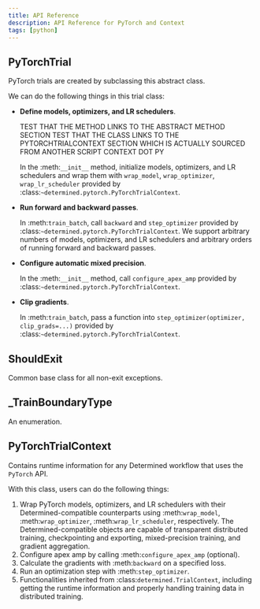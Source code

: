 ```yaml
---
title: API Reference
description: API Reference for PyTorch and Context
tags: [python]
---
```

## PyTorchTrial

PyTorch trials are created by subclassing this abstract class.

We can do the following things in this trial class:

* **Define models, optimizers, and LR schedulers**.

  TEST THAT THE METHOD LINKS TO THE ABSTRACT METHOD SECTION
  TEST THAT THE CLASS LINKS TO THE PYTORCHTRIALCONTEXT SECTION
  WHICH IS ACTUALLY SOURCED FROM ANOTHER SCRIPT CONTEXT DOT PY
  
  In the :meth:`__init__` method, initialize models, optimizers, and LR schedulers
  and wrap them with ``wrap_model``, ``wrap_optimizer``, ``wrap_lr_scheduler``
  provided by :class:`~determined.pytorch.PyTorchTrialContext`.

* **Run forward and backward passes**.

  In :meth:`train_batch`, call ``backward`` and ``step_optimizer`` provided by
  :class:`~determined.pytorch.PyTorchTrialContext`.
  We support arbitrary numbers of models, optimizers, and LR schedulers
  and arbitrary orders of running forward and backward passes.

* **Configure automatic mixed precision**.

  In the :meth:`__init__` method, call ``configure_apex_amp`` provided by
  :class:`~determined.pytorch.PyTorchTrialContext`.

* **Clip gradients**.

  In :meth:`train_batch`, pass a function into
  ``step_optimizer(optimizer, clip_grads=...)`` provided by
  :class:`~determined.pytorch.PyTorchTrialContext`.

## ShouldExit

Common base class for all non-exit exceptions.

## _TrainBoundaryType

An enumeration.

## PyTorchTrialContext

Contains runtime information for any Determined workflow that uses the ``PyTorch`` API.

With this class, users can do the following things:

1. Wrap PyTorch models, optimizers, and LR schedulers with their Determined-compatible
   counterparts using :meth:`wrap_model`, :meth:`wrap_optimizer`, :meth:`wrap_lr_scheduler`,
   respectively. The Determined-compatible objects are capable of transparent
   distributed training, checkpointing and exporting, mixed-precision training,
   and gradient aggregation.
2. Configure apex amp by calling :meth:`configure_apex_amp` (optional).
3. Calculate the gradients with :meth:`backward` on a specified loss.
4. Run an optimization step with :meth:`step_optimizer`.
5. Functionalities inherited from :class:`determined.TrialContext`, including getting
   the runtime information and properly handling training data in distributed training.


